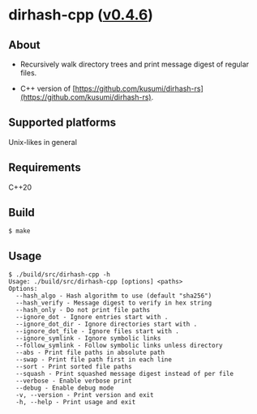 dirhash-cpp ([v0.4.6](https://github.com/kusumi/dirhash-cpp/releases/tag/v0.4.6))
========

## About

+ Recursively walk directory trees and print message digest of regular files.

+ C++ version of [https://github.com/kusumi/dirhash-rs](https://github.com/kusumi/dirhash-rs).

## Supported platforms

Unix-likes in general

## Requirements

C++20

## Build

    $ make

## Usage

    $ ./build/src/dirhash-cpp -h
    Usage: ./build/src/dirhash-cpp [options] <paths>
    Options:
      --hash_algo - Hash algorithm to use (default "sha256")
      --hash_verify - Message digest to verify in hex string
      --hash_only - Do not print file paths
      --ignore_dot - Ignore entries start with .
      --ignore_dot_dir - Ignore directories start with .
      --ignore_dot_file - Ignore files start with .
      --ignore_symlink - Ignore symbolic links
      --follow_symlink - Follow symbolic links unless directory
      --abs - Print file paths in absolute path
      --swap - Print file path first in each line
      --sort - Print sorted file paths
      --squash - Print squashed message digest instead of per file
      --verbose - Enable verbose print
      --debug - Enable debug mode
      -v, --version - Print version and exit
      -h, --help - Print usage and exit

